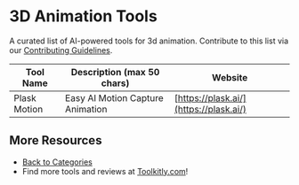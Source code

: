 # 3D Animation Tools

A curated list of AI-powered tools for 3d animation. Contribute to this list via our [Contributing Guidelines](../CONTRIBUTING.md).

| Tool Name | Description (max 50 chars) | Website |
|-----------|----------------------------|---------|
| Plask Motion | Easy AI Motion Capture Animation | [https://plask.ai/](https://plask.ai/) |

## More Resources
- [Back to Categories](https://github.com/ToolkitlyAI/awesome-ai-tools/blob/master/README.md)
- Find more tools and reviews at [Toolkitly.com](https://toolkitly.com)!
